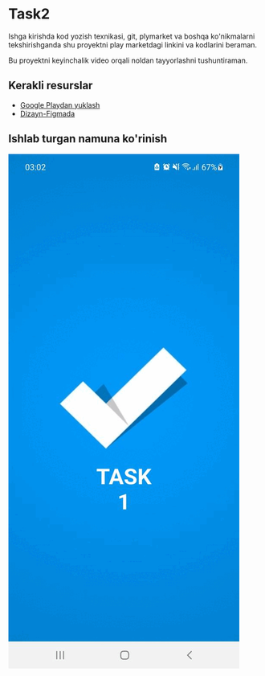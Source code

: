 # Task2

Ishga kirishda kod yozish texnikasi, git, plymarket va boshqa ko'nikmalarni tekshirishganda shu proyektni play marketdagi linkini va kodlarini beraman.

Bu proyektni keyinchalik video orqali noldan tayyorlashni tushuntiraman.

## Kerakli resurslar
- [Google Playdan yuklash](https://play.google.com/store/apps/details?id=com.abbos2101.weather_task1_app)
- [Dizayn-Figmada](https://www.figma.com/file/b7R3Ltl5Ou9TkpLH6FkKLg/Task?node-id=207%3A62)

## Ishlab turgan namuna ko'rinish
[![pub package](https://github.com/abbos2101/weather_task1_app/blob/master/git_resources/intro.gif)](https://github.com/abbos2101/weather_task1_app/blob/master/git_resources/intro.gif)
